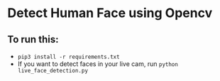 # Detect Human Face using Opencv


## To run this:
- `pip3 install -r requirements.txt`
- If you want to detect faces in your live cam, run `python live_face_detection.py`
